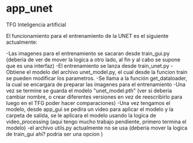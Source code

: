 # app_unet
 TFG Inteligencia artificial

El funcionamiento para el entrenamiento de la UNET es el siguiente actualmente:

-Las imagenes para el entrenamiento se sacaran desde train_gui.py (deberia de ver de mover la logica a otro lado, al fin y al cabo se supone que es una interfaz)
-El entrenamiento se lanza desde train_unet.py
-Obtiene el modelo del archivo unet_model.py, el cual desde la funcion train se pueden modificar los parametros.
-Se llama a la función get_dataloader, la cual se encargara de preparar las imagenes para el entrenamiento
-Una vez se termine se guarda el modelo "unet_model.pth" (ver si deberia cambiar nombre, o crear diferentes versiones en vez de reescribirlo para luego en el TFG poder hacer comparaciones)
-Una vez tengamos el modelo, desde app_gui se pedira un video para aplicar el modelo y la carpeta de salida, se le aplicara el modelo usando la logica de video_processing (aqui tengo mucho trabajo pendiente, primero termina el modelo)
-el archivo utils.py actualmente no se usa (deberia mover la logica de train_gui ahi? podria ser una opcion )
